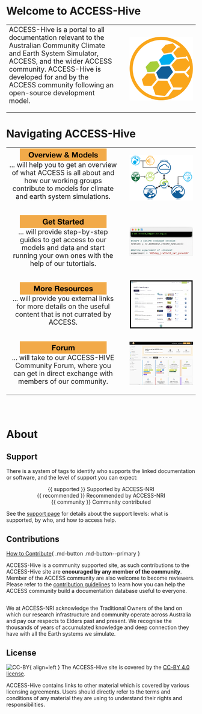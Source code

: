 
<!-- ![ACCESS-HIVE Logo](assets/ACCESS_icon_HIVE.png){align=right width=40%} -->
# Welcome to ACCESS-Hive

<!-- [![github-contributors](https://img.shields.io/github/contributors/ACCESS-Hive/access-hive.github.io?color=blue&style=plastic)][github-repo] -->
<!-- [![forum-users](https://img.shields.io/discourse/users?color=blue&label=forum&server=https%3A%2F%2Fforum.access-hive.org.au&style=plastic)][forum] -->



<table>
<tr>
<td width="60%">
<font size="4%"> ACCESS-Hive is a portal to all documentation relevant to the Australian Community Climate and Earth System Simulator, ACCESS, and the wider ACCESS community. ACCESS-Hive is developed for and by the ACCESS community following an open-source development model.</font>
<br><br>
</td>
<td>
    <img align="right" width="90%" src="assets/ACCESS_icon_HIVE.png">
</td>
</tr>
</table>

# Navigating ACCESS-Hive

<table>
<tr>
<td width="60%">
    <div align='center' width="90%" ><a href="https://access-hive.org.au/model_components/"><img align="center" width="80%" src="./assets/button_models.png"></img></a>
<br>
<font size="4%"> ... will help you to get an overview of what ACCESS is all about and how our working groups contribute to models for climate and earth system simulations.</font>
<br><br>
</td>
<td>
    <img align="right" width="90%" src="assets/ACCESS-MODEL.png">
</td>
</tr>
<tr>
<td width="60%">
<br>
    <div align='center' width="90%" ><a href="https://access-hive.org.au/training"><img align="center" width="80%" src="./assets/button_get_started.png"></img></a>
<br>
<font size="4%"> ... will provide step-by-step guides to get access to our models and data and start running your own ones with the help of our tutortials.</font>
<br><br>
</td>
<td>
    <img align="right" width="90%" src="assets/get_started_example.png">
</td>
</tr>
<tr>
<td width="60%">
<br>
    <div align='center' width="90%" ><a href="https://access-hive.org.au/resources/data/"><img align="center" width="80%" src="./assets/button_resources.png"></img></a>
<br>
<font size="4%"> ... will provide you external links for more details on the useful content that is not currated by ACCESS.</font>
<br><br>
</td>
<td>
    <img align="right" width="90%" src="assets/resources_example.png">
</td>
</tr>
<tr>
<td width="60%">
<br>
    <div align='center' width="90%" ><a href="https://forum.access-hive.org.au"><img align="center" width="80%" src="./assets/button_forum.png"></img></a>
<br>
<font size="4%"> ... will take to our ACCESS-HIVE Community Forum, where you can get in direct exchange with members of our community.</font>
<br><br>
</td>
<td>
    <img align="right" width="90%" src="assets/forum_screenshot.png">
</td>
</tr><td></td><td></td>
<tr>
</tr>
</table>

<br><br>


# About

## Support

There is a system of tags to identify who supports the linked documentation or software, and the level of support you can expect:

<div align="center"> {{ supported }} Supported by ACCESS-NRI </div>

<div align="center"> {{ recommended }} Recommended by ACCESS-NRI </div>

<div align="center"> {{ community }} Community contributed </div>

See the [support page](about/support.md) for details about the support levels: what is supported, by who, and how to access help.

## Contributions

[How to Contribute][HCG]{ .md-button .md-button--primary }

ACCESS-Hive is a community supported site, as such contributions to the ACCESS-Hive site are **encouraged by any member of the community**. Member of the ACCESS community are also welcome to become reviewers. Please refer to the [contribution guidelines][HCG] to learn how you can help the ACCESS community build a documentation database useful to everyone.

## 

We at ACCESS-NRI acknowledge the Traditional Owners of the land on which our research infrastructure and community operate across Australia and pay our respects to Elders past and present. We recognise the thousands of years of accumulated knowledge and deep connection they have with all the Earth systems we simulate.

## License

![CC-BY][CC-BY]{ align=left }
The ACCESS-Hive site is covered by the [CC-BY 4.0 license][human-license].

ACCESS-Hive contains links to other material which is covered by various licensing agreements. Users should directly refer to the terms and conditions of any material they are using to understand their rights and responsibilities. 


[HCG]: about/contribute/index.md
[CC-BY]: https://i.creativecommons.org/l/by/4.0/88x31.png
[human-license]: License.md
[access-nri]: https://access-nri.org.au
[resources]: resources/data.md
[github-repo]: https://github.com/ACCESS-Hive/access-hive.github.io.git
[forum]: https://forum.access-hive.org.au
[hamburger button]: https://en.wikipedia.org/wiki/Hamburger_button
